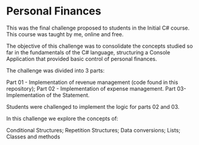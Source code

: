 # Personal Finances

This was the final challenge proposed to students in the Initial C# course. This course was taught by me, online and free.

The objective of this challenge was to consolidate the concepts studied so far in the fundamentals of the C# language, structuring a Console Application that provided basic control of personal finances.

The challenge was divided into 3 parts:

Part 01 - Implementation of revenue management (code found in this repository);
Part 02 - Implementation of expense management.
Part 03- Implementation of the Statement.

Students were challenged to implement the logic for parts 02 and 03.

In this challenge we explore the concepts of:

Conditional Structures;
Repetition Structures;
Data conversions;
Lists;
Classes and methods
